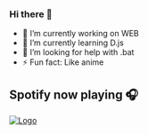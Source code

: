 ### Hi there 👋

- 🔭 I’m currently working on WEB
- 🌱 I’m currently learning  D.js
- 🤔 I’m looking for help with  .bat
- ⚡ Fun fact: Like anime
<h2>Spotify now playing 🎧</h2>
<p>
<a href="https://open.spotify.com/user/ntbif85ku9w3kp9n8ucme1kpj"><img src="https://spotify-now-playing.Szpadel.vercel.app/api/spotify-playing" alt="Logo"></img></a>
</p>
